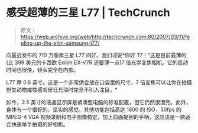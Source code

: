 # 感受超薄的三星 L77 | TechCrunch

> 原文：<https://web.archive.org/web/http://techcrunch.com:80/2007/03/11/feeling-up-the-slim-samsung-l77/>

向最近发布的 710 万像素三星 L77 问好。我们*说*说*你好 T7！"这是目前最薄的(比 399 美元的卡西欧 Exilim EX-V7R 还要薄一点)7 倍光学变焦相机。它的启动时间也很快，镜头完全在内部。

L77 厚 0.8 英寸。这是一个非常适合放在口袋里的尺寸，7 倍变焦可以让你在拍摄野生动物或性感邻居日光浴时完全不引人注目。*

如今，2.5 英寸的液晶显示屏是紧凑型电脑的标准配置，但它仍然很漂亮。此外，身体有一个很好的，坚实的感觉。其他功能包括高达 1600 的 ISO，30fps 的 MPEG-4 VGA 视频录制和电子图像稳定，加上前面提到的手柄，这应该是一款适合快速单手拍摄的好相机。